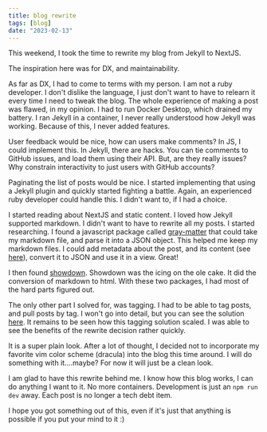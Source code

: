 ```yaml
---
title: blog rewrite
tags: [blog]
date: "2023-02-13"
---
```


This weekend, I took the time to rewrite my blog from Jekyll to NextJS.

The inspiration here was for DX, and maintainability.

As far as DX, I had to come to terms with my person. I am not a ruby developer. I don't dislike the language, I just don't want to have to relearn it every time I need to tweak the blog. The whole experience of making a post was flawed, in my opinion. I had to run Docker Desktop, which drained my battery. I ran Jekyll in a container, I never really understood how Jekyll was working. Because of this, I never added features.

User feedback would be nice, how can users make comments? In JS, I could implement this. In Jekyll, there are hacks. You can tie comments to GitHub issues, and load them using their API. But, are they really issues? Why constrain interactivity to just users with GitHub accounts?

Paginating the list of posts would be nice. I started implementing that using a Jekyll plugin and quickly started fighting a battle. Again, an experienced ruby developer could handle this. I didn't want to, if I had a choice.

I started reading about NextJS and static content. I loved how Jekyll supported markdown. I didn't want to have to rewrite all my posts. I started researching. I found a javascript package called [gray-matter](https://github.com/jonschlinkert/gray-matter) that could take my markdown file, and parse it into a JSON object. This helped me keep my markdown files. I could add metadata about the post, and its content (see [here](https://raw.githubusercontent.com/jamespgrant3/blog/master/posts/2023-02-06-practice-eks-thread.md)), convert it to JSON and use it in a view. Great!

I then found [showdown](https://github.com/showdownjs/showdown). Showdown was the icing on the ole cake. It did the conversion of markdown to html. With these two packages, I had most of the hard parts figured out.

The only other part I solved for, was tagging. I had to be able to tag posts, and pull posts by tag. I won't go into detail, but you can see the solution [here](https://github.com/jamespgrant3/blog/blob/master/lib/tags.js). It remains to be seen how this tagging solution scaled. I was able to see the benefits of the rewrite decision rather quickly.

It is a super plain look. After a lot of thought, I decided not to incorporate my favorite vim color scheme (dracula) into the blog this time around. I will do something with it....maybe? For now it will just be a clean look.

I am glad to have this rewrite behind me. I know how this blog works, I can do anything I want to it. No more containers. Development is just an `npm run dev` away. Each post is no longer a tech debt item.

I hope you got something out of this, even if it's just that anything is possible if you put your mind to it :)
